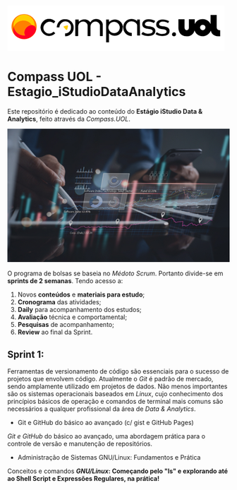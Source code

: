 ![Logo Compass.UOL](img/compassUOL-logo.png)

# Compass UOL - Estagio_iStudioDataAnalytics

Este repositório é dedicado ao conteúdo do **Estágio iStudio Data & Analytics**, feito através da _Compass.UOL_.

![Imagem Studio Data & Analytics](img/studio-data-analytics-desk.jpeg)

O programa de bolsas se baseia no _Médoto Scrum_. Portanto divide-se em **sprints de 2 semanas**. Tendo acesso a: 

1. Novos **conteúdos** e **materiais para estudo**;
2. **Cronograma** das atividades; 
3. **Daily** para acompanhamento dos estudos;
4. **Avaliação** técnica e comportamental;
5. **Pesquisas** de acompanhamento;
6. **Review** ao final da Sprint.


## Sprint 1:

Ferramentas de versionamento de código são essenciais para o sucesso de projetos que envolvem código. Atualmente o *Git* é padrão de mercado, sendo amplamente utilizado em projetos de dados. Não menos importantes são os sistemas operacionais baseados em *Linux*, cujo conhecimento dos princípios básicos de operação e comandos de terminal mais comuns são necessários a qualquer profissional da área de _Data & Analytics_.

* Git e GitHub do básico ao avançado (c/ gist e GitHub Pages)

_Git e GitHub_ do básico ao avançado, uma abordagem prática para o controle de versão e manutenção de repositórios.

* Administração de Sistemas GNU/Linux: Fundamentos e Prática

Conceitos e comandos **_GNU/Linux_: Começando pelo "ls" e explorando até ao Shell Script e Expressões Regulares, na prática!**


